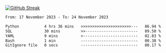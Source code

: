[![GitHub Streak](https://streak-stats.demolab.com?user=renren-017&theme=sea&hide_border=true&background=DD272700)](https://git.io/streak-stats)

<!--START_SECTION:waka-->

```txt
From: 17 November 2023 - To: 24 November 2023

Python           4 hrs 36 mins   >>>>>>>>>>>>>>>>>>>>>>---   86.94 %
SQL              30 mins         >>-----------------------   09.50 %
YAML             9 mins          >------------------------   02.83 %
Bash             1 min           -------------------------   00.38 %
GitIgnore file   0 secs          -------------------------   00.17 %
```

<!--END_SECTION:waka-->

